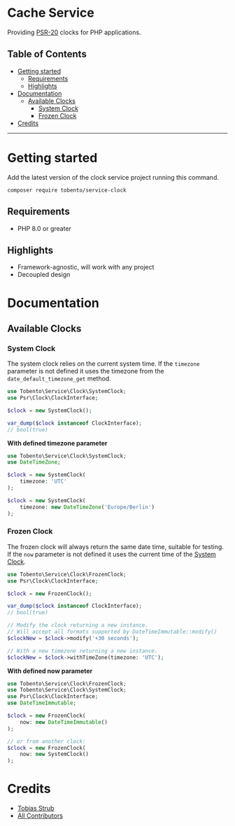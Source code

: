 # Cache Service

Providing [PSR-20](https://www.php-fig.org/psr/psr-20) clocks for PHP applications.

## Table of Contents

- [Getting started](#getting-started)
    - [Requirements](#requirements)
    - [Highlights](#highlights)
- [Documentation](#documentation)
    - [Available Clocks](#available-clocks)
        - [System Clock](#system-clock)
        - [Frozen Clock](#frozen-clock)
- [Credits](#credits)
___

# Getting started

Add the latest version of the clock service project running this command.

```
composer require tobento/service-clock
```

## Requirements

- PHP 8.0 or greater

## Highlights

- Framework-agnostic, will work with any project
- Decoupled design

# Documentation

## Available Clocks

### System Clock

The system clock relies on the current system time. If the ```timezone``` parameter is not defined it uses the timezone from the ```date_default_timezone_get``` method.

```php
use Tobento\Service\Clock\SystemClock;
use Psr\Clock\ClockInterface;

$clock = new SystemClock();

var_dump($clock instanceof ClockInterface);
// bool(true)
```

**With defined timezone parameter**

```php
use Tobento\Service\Clock\SystemClock;
use DateTimeZone;

$clock = new SystemClock(
    timezone: 'UTC'
);

$clock = new SystemClock(
    timezone: new DateTimeZone('Europe/Berlin')
);
```

### Frozen Clock

The frozen clock will always return the same date time, suitable for testing. If the ```now``` parameter is not defined it uses the current time of the [System Clock](#system-clock).

```php
use Tobento\Service\Clock\FrozenClock;
use Psr\Clock\ClockInterface;

$clock = new FrozenClock();

var_dump($clock instanceof ClockInterface);
// bool(true)

// Modify the clock returning a new instance.
// Will accept all formats supported by DateTimeImmutable::modify()
$clockNew = $clock->modify('+30 seconds');

// With a new timezone returning a new instance.
$clockNew = $clock->withTimeZone(timezone: 'UTC');
```

**With defined now parameter**

```php
use Tobento\Service\Clock\FrozenClock;
use Tobento\Service\Clock\SystemClock;
use Psr\Clock\ClockInterface;
use DateTimeImmutable;

$clock = new FrozenClock(
    now: new DateTimeImmutable()
);

// or from another clock:
$clock = new FrozenClock(
    now: new SystemClock()
);
```

# Credits

- [Tobias Strub](https://www.tobento.ch)
- [All Contributors](../../contributors)